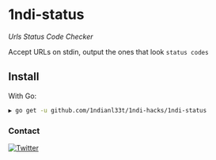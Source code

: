 # 1ndi-status

*Urls Status Code Checker*

Accept URLs on stdin, output the ones that look `status codes`
## Install

With Go:

```bash
▶ go get -u github.com/1ndianl33t/1ndi-hacks/1ndi-status
```


### Contact
[![Twitter](https://img.shields.io/badge/twitter-@1ndianl33t-blue.svg)](https://twitter.com/1ndianl33t)
